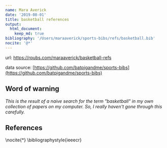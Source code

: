 ```yaml
---
name: Mara Averick
date: '2019-08-01'
title: basketball references
output:
  html_document:
    keep_md: true
bibliography: '/Users/maraaverick/sports-bibs/refs/basketball.bib'
nocite: '@*'
---
```




url: <https://rpubs.com/maraaverick/basketball-refs>

data source: [https://github.com/batpigandme/sports-bibs](https://github.com/batpigandme/sports-bibs)

## Word of warning

_This is the result of a naive search for the term "basketball" in my own collection of papers on my computer. So, I really haven't gone through this carefully._

## References

\nocite{*}
\bibliographystyle{ieeecr}
